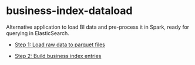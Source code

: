 # business-index-dataload #

Alternative application to load BI data and pre-process it in Spark, ready for querying in ElasticSearch.

* [Step 1: Load raw data to parquet files](./docs/bi-dataload-step-1.md)

* [Step 2: Build business index entries](./docs/bi-dataload-step-2.md)

